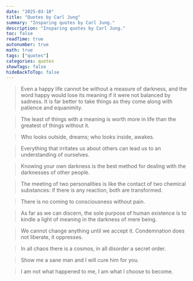 ```yaml
---
date: "2025-03-10"
title: "Quotes by Carl Jung"
summary: "Insparing quotes by Carl Jung."
description: "Insparing quotes by Carl Jung."
toc: false
readTime: true
autonumber: true
math: true
tags: ["quotes"]
categories: quotes
showTags: false
hideBackToTop: false
---
```


> Even a happy life cannot be without a measure of darkness, and the word happy would lose its meaning if it were not balanced by sadness. It is far better to take things as they come along with patience and equanimity.

> The least of things with a meaning is worth more in life than the greatest of things without it.

> Who looks outside, dreams; who looks inside, awakes.

> Everything that irritates us about others can lead us to an understanding of ourselves.

> Knowing your own darkness is the best method for dealing with the darknesses of other people.

> The meeting of two personalities is like the contact of two chemical substances: if there is any reaction, both are transformed.

> There is no coming to consciousness without pain.

> As far as we can discern, the sole purpose of human existence is to kindle a light of meaning in the darkness of mere being.

> We cannot change anything until we accept it. Condemnation does not liberate, it oppresses.

> In all chaos there is a cosmos, in all disorder a secret order.

> Show me a sane man and I will cure him for you.

> I am not what happened to me, I am what I choose to become.
